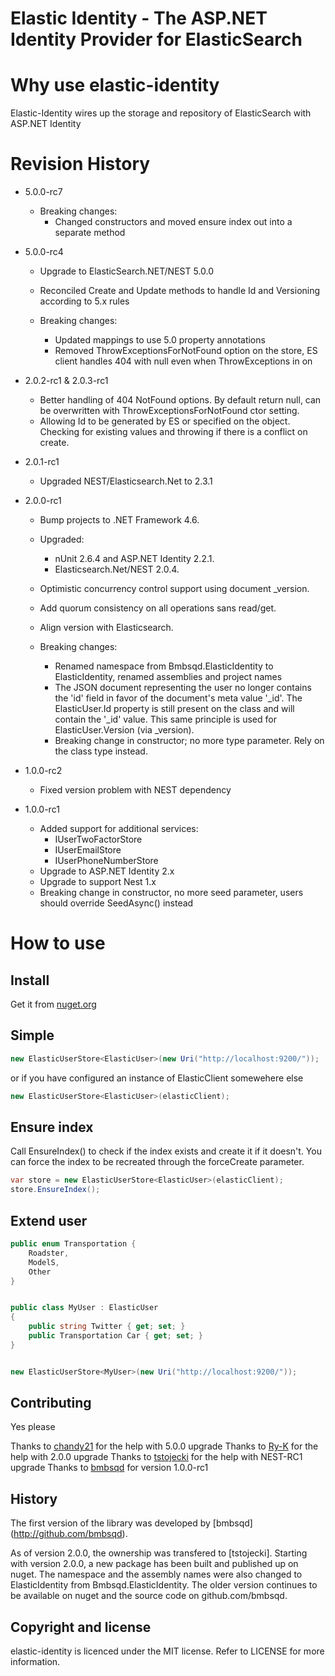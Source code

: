 Elastic Identity - The ASP.NET Identity Provider for ElasticSearch
==================================================================

Why use elastic-identity
========================

Elastic-Identity wires up the storage and repository of ElasticSearch with ASP.NET Identity

Revision History
==========

- 5.0.0-rc7
  - Breaking changes:
	- Changed constructors and moved ensure index out into a separate method

- 5.0.0-rc4
  - Upgrade to ElasticSearch.NET/NEST 5.0.0
  - Reconciled Create and Update methods to handle Id and Versioning according to 5.x rules

  - Breaking changes:
    - Updated mappings to use 5.0 property annotations
	- Removed ThrowExceptionsForNotFound option on the store, ES client handles 404 with null even when ThrowExceptions in on

- 2.0.2-rc1 & 2.0.3-rc1
  - Better handling of 404 NotFound options. By default return null, can be overwritten with ThrowExceptionsForNotFound ctor setting.
  - Allowing Id to be generated by ES or specified on the object. Checking for existing values and throwing if there is a conflict on create.

- 2.0.1-rc1
  - Upgraded NEST/Elasticsearch.Net to 2.3.1

- 2.0.0-rc1 
  - Bump projects to .NET Framework 4.6.
  - Upgraded:
	- nUnit 2.6.4 and ASP.NET Identity 2.2.1.
	- Elasticsearch.Net/NEST 2.0.4.
  - Optimistic concurrency control support using document _version.
  - Add quorum consistency on all operations sans read/get.
  - Align version with Elasticsearch.

  - Breaking changes:
	- Renamed namespace from Bmbsqd.ElasticIdentity to ElasticIdentity, renamed assemblies and project names
    - The JSON document representing the user no longer contains the 'id' field in favor of the document's meta value '_id'. The ElasticUser.Id property is still present on the class and will contain the '_id' value. This same principle is used for ElasticUser.Version (via _version).
	- Breaking change in constructor; no more type parameter. Rely on the class type instead.

- 1.0.0-rc2
  - Fixed version problem with NEST dependency  

- 1.0.0-rc1
  - Added support for additional services: 
	- IUserTwoFactorStore
	- IUserEmailStore
	- IUserPhoneNumberStore
  - Upgrade to ASP.NET Identity 2.x
  - Upgrade to support Nest 1.x
  - Breaking change in constructor, no more seed parameter, users should override SeedAsync() instead

How to use
==========

Install
-------
Get it from [nuget.org](https://www.nuget.org/packages/ElasticIdentity/)

Simple
------

```csharp
new ElasticUserStore<ElasticUser>(new Uri("http://localhost:9200/"));
```

or if you have configured an instance of ElasticClient somewehere else

```csharp
new ElasticUserStore<ElasticUser>(elasticClient);
```

Ensure index
-------------------------------------------------
Call EnsureIndex() to check if the index exists and create it if it doesn't. 
You can force the index to be recreated through the forceCreate parameter.

```csharp
var store = new ElasticUserStore<ElasticUser>(elasticClient);
store.EnsureIndex();
```

Extend user
---------------

```csharp
public enum Transportation {
	Roadster,
	ModelS,
	Other
}


public class MyUser : ElasticUser
{
	public string Twitter { get; set; }
	public Transportation Car { get; set; }
}


new ElasticUserStore<MyUser>(new Uri("http://localhost:9200/"));
```

Contributing
------------

Yes please

Thanks to [chandy21](https://github.com/chandy21) for the help with 5.0.0 upgrade
Thanks to [Ry-K](https://github.com/Ry-K) for the help with 2.0.0 upgrade
Thanks to [tstojecki](https://github.com/tstojecki) for the help with NEST-RC1 upgrade
Thanks to [bmbsqd](https://github.com/bmbsqd) for version 1.0.0-rc1

History
-------
The first version of the library was developed by [bmbsqd] (http://github.com/bmbsqd). 

As of version 2.0.0, the ownership was transfered to [tstojecki]. 
Starting with version 2.0.0, a new package has been built and published up on nuget. The namespace and the assembly names were also changed to ElasticIdentity from Bmbsqd.ElasticIdentity.
The older version continues to be available on nuget and the source code on github.com/bmbsqd.

Copyright and license
---------------------

elastic-identity is licenced under the MIT license. Refer to LICENSE for more information.

